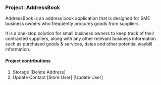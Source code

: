 ### Project: AddressBook

AddressBook is an address book application that is designed for SME business owners who frequently procures goods from suppliers.

It is a one-stop solution for small business owners to keep track of their contracted suppliers, along with any other relevant business information such as purchased goods & services, dates and other potential waybill information.

#### Project contributions

1. Storage [Delete Address]
2. Update Contact [Store User] [Update User]